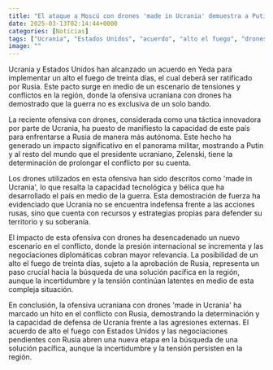 ```yaml
---
title: "El ataque a Moscú con drones 'made in Ucrania' demuestra a Putin que Zelenski puede alargar la guerra por su cuenta"
date: 2025-03-13T02:14:44+0000
categories: [Noticias]
tags: ["Ucrania", "Estados Unidos", "acuerdo", "alto el fuego", "drones", "Rusia", "conflicto", "ofensiva", "tecnológica", "guerra", "Zelenski", "Putin", "soberanía", "negociaciones", "diplomáticas", "solución pacífica", "territorio", "capacidad def"]
image: ""
---
```


Ucrania y Estados Unidos han alcanzado un acuerdo en Yeda para implementar un alto el fuego de treinta días, el cual deberá ser ratificado por Rusia. Este pacto surge en medio de un escenario de tensiones y conflictos en la región, donde la ofensiva ucraniana con drones ha demostrado que la guerra no es exclusiva de un solo bando. 

La reciente ofensiva con drones, considerada como una táctica innovadora por parte de Ucrania, ha puesto de manifiesto la capacidad de este país para enfrentarse a Rusia de manera más autónoma. Este hecho ha generado un impacto significativo en el panorama militar, mostrando a Putin y al resto del mundo que el presidente ucraniano, Zelenski, tiene la determinación de prolongar el conflicto por su cuenta.

Los drones utilizados en esta ofensiva han sido descritos como 'made in Ucrania', lo que resalta la capacidad tecnológica y bélica que ha desarrollado el país en medio de la guerra. Esta demostración de fuerza ha evidenciado que Ucrania no se encuentra indefensa frente a las acciones rusas, sino que cuenta con recursos y estrategias propias para defender su territorio y su soberanía.

El impacto de esta ofensiva con drones ha desencadenado un nuevo escenario en el conflicto, donde la presión internacional se incrementa y las negociaciones diplomáticas cobran mayor relevancia. La posibilidad de un alto el fuego de treinta días, sujeto a la aprobación de Rusia, representa un paso crucial hacia la búsqueda de una solución pacífica en la región, aunque la incertidumbre y la tensión continúan latentes en medio de esta compleja situación.

En conclusión, la ofensiva ucraniana con drones 'made in Ucrania' ha marcado un hito en el conflicto con Rusia, demostrando la determinación y la capacidad de defensa de Ucrania frente a las agresiones externas. El acuerdo de alto el fuego con Estados Unidos y las negociaciones pendientes con Rusia abren una nueva etapa en la búsqueda de una solución pacífica, aunque la incertidumbre y la tensión persisten en la región.
    